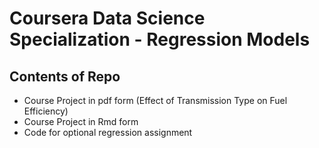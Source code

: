 # Coursera Data Science Specialization - Regression Models

## Contents of Repo

- Course Project in pdf form (Effect of Transmission Type on Fuel Efficiency)
- Course Project in Rmd form
- Code for optional regression assignment